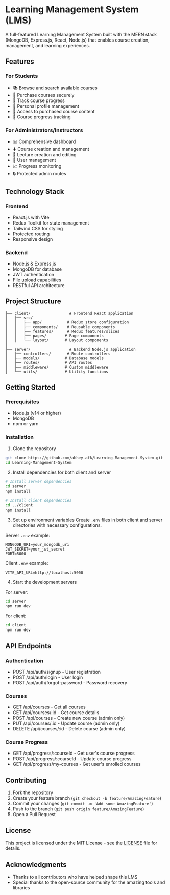 # Learning Management System (LMS)

A full-featured Learning Management System built with the MERN stack (MongoDB, Express.js, React, Node.js) that enables course creation, management, and learning experiences.

## Features

### For Students
- 📚 Browse and search available courses
- 🛒 Purchase courses securely
- 📝 Track course progress
- 👤 Personal profile management
- 📖 Access to purchased course content
- 🎯 Course progress tracking

### For Administrators/Instructors
- 📊 Comprehensive dashboard
- ➕ Course creation and management
- 📝 Lecture creation and editing
- 👥 User management
- 📈 Progress monitoring
- 🔒 Protected admin routes

## Technology Stack

### Frontend
- React.js with Vite
- Redux Toolkit for state management
- Tailwind CSS for styling
- Protected routing
- Responsive design

### Backend
- Node.js & Express.js
- MongoDB for database
- JWT authentication
- File upload capabilities
- RESTful API architecture

## Project Structure

```
├── client/                 # Frontend React application
│   ├── src/
│   │   ├── app/           # Redux store configuration
│   │   ├── components/    # Reusable components
│   │   ├── features/      # Redux features/slices
│   │   ├── pages/        # Page components
│   │   └── layout/       # Layout components
│
├── server/                 # Backend Node.js application
│   ├── controllers/       # Route controllers
│   ├── models/           # Database models
│   ├── routes/           # API routes
│   ├── middleware/       # Custom middleware
│   └── utils/            # Utility functions
```

## Getting Started

### Prerequisites
- Node.js (v14 or higher)
- MongoDB
- npm or yarn

### Installation

1. Clone the repository
```bash
git clone https://github.com/abhey-afk/Learning-Management-System.git
cd Learning-Management-System
```

2. Install dependencies for both client and server
```bash
# Install server dependencies
cd server
npm install

# Install client dependencies
cd ../client
npm install
```

3. Set up environment variables
Create `.env` files in both client and server directories with necessary configurations.

Server `.env` example:
```
MONGODB_URI=your_mongodb_uri
JWT_SECRET=your_jwt_secret
PORT=5000
```

Client `.env` example:
```
VITE_API_URL=http://localhost:5000
```

4. Start the development servers

For server:
```bash
cd server
npm run dev
```

For client:
```bash
cd client
npm run dev
```

## API Endpoints

### Authentication
- POST /api/auth/signup - User registration
- POST /api/auth/login - User login
- POST /api/auth/forgot-password - Password recovery

### Courses
- GET /api/courses - Get all courses
- GET /api/courses/:id - Get course details
- POST /api/courses - Create new course (admin only)
- PUT /api/courses/:id - Update course (admin only)
- DELETE /api/courses/:id - Delete course (admin only)

### Course Progress
- GET /api/progress/:courseId - Get user's course progress
- POST /api/progress/:courseId - Update course progress
- GET /api/progress/my-courses - Get user's enrolled courses

## Contributing

1. Fork the repository
2. Create your feature branch (`git checkout -b feature/AmazingFeature`)
3. Commit your changes (`git commit -m 'Add some AmazingFeature'`)
4. Push to the branch (`git push origin feature/AmazingFeature`)
5. Open a Pull Request

## License

This project is licensed under the MIT License - see the [LICENSE](LICENSE) file for details.

## Acknowledgments

- Thanks to all contributors who have helped shape this LMS
- Special thanks to the open-source community for the amazing tools and libraries 